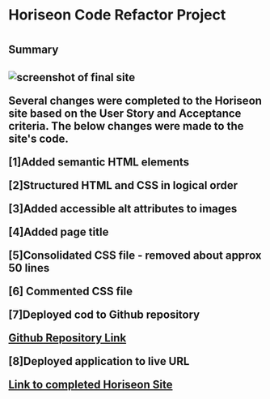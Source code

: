 <h1>Horiseon Code Refactor Project<h1>

<h2>Summary<h2>

![screenshot of final site](.assets/images/screenshot.png)

Several changes were completed to the Horiseon site based on the User Story and Acceptance criteria. The below changes were made to the site's code.

[1]Added semantic HTML elements

[2]Structured HTML and CSS in logical order

[3]Added accessible alt attributes to images

[4]Added page title

[5]Consolidated CSS file - removed about approx 50 lines

[6] Commented CSS file

[7]Deployed cod to Github repository

[Github Repository Link](https://github.com/tbreazier/horiseon)

[8]Deployed application to live URL

[Link to completed Horiseon Site](https://tbreazier.github.io/horiseon/)
